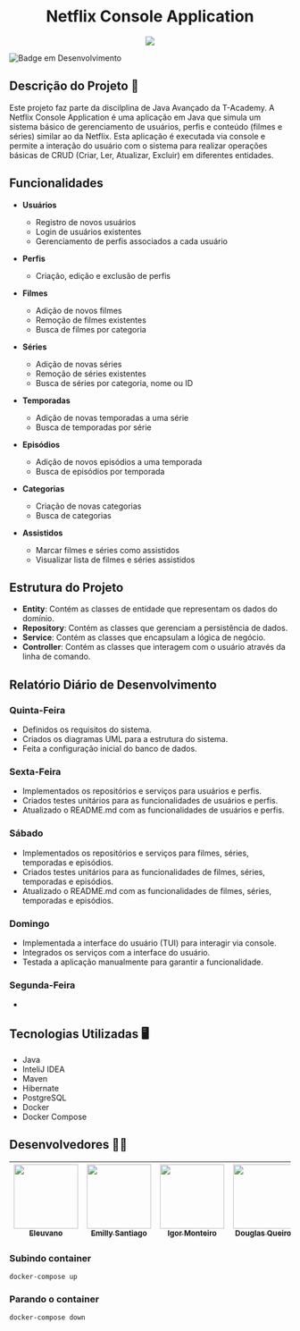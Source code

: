 <h1 align="center" >Netflix Console Application</h1>

<p align="center" >
     <img src="https://github.com/user-attachments/assets/cc11f144-07fd-4992-b728-0a033c2489ea">
</p>

![Badge em Desenvolvimento](http://img.shields.io/static/v1?label=STATUS&message=EM%20DESENVOLVIMENTO&color=GREEN&style=for-the-badge)

## Descrição do Projeto 🚀

Este projeto faz parte da discilplina de Java Avançado da T-Academy. A Netflix Console Application é uma aplicação em Java que simula um sistema básico de gerenciamento de usuários, perfis e conteúdo (filmes e séries) similar ao da Netflix. Esta aplicação é executada via console e permite a interação do usuário com o sistema para realizar operações básicas de CRUD (Criar, Ler, Atualizar, Excluir) em diferentes entidades.

## Funcionalidades
- **Usuários**
  - Registro de novos usuários
  - Login de usuários existentes
  - Gerenciamento de perfis associados a cada usuário
 
- **Perfis**
  - Criação, edição e exclusão de perfis
 
- **Filmes**
  - Adição de novos filmes
  - Remoção de filmes existentes
  - Busca de filmes por categoria

- **Séries**
  - Adição de novas séries
  - Remoção de séries existentes
  - Busca de séries por categoria, nome ou ID

- **Temporadas**
  - Adição de novas temporadas a uma série
  - Busca de temporadas por série

- **Episódios**
  - Adição de novos episódios a uma temporada
  - Busca de episódios por temporada

- **Categorias**
  - Criação de novas categorias
  - Busca de categorias

- **Assistidos**
  - Marcar filmes e séries como assistidos
  - Visualizar lista de filmes e séries assistidos

## Estrutura do Projeto

- **Entity**: Contém as classes de entidade que representam os dados do domínio.
- **Repository**: Contém as classes que gerenciam a persistência de dados.
- **Service**: Contém as classes que encapsulam a lógica de negócio.
- **Controller**: Contém as classes que interagem com o usuário através da linha de comando.

## Relatório Diário de Desenvolvimento

### Quinta-Feira 
- Definidos os requisitos do sistema.
- Criados os diagramas UML para a estrutura do sistema.
- Feita a configuração inicial do banco de dados.

### Sexta-Feira
- Implementados os repositórios e serviços para usuários e perfis.
- Criados testes unitários para as funcionalidades de usuários e perfis.
- Atualizado o README.md com as funcionalidades de usuários e perfis.

### Sábado
- Implementados os repositórios e serviços para filmes, séries, temporadas e episódios.
- Criados testes unitários para as funcionalidades de filmes, séries, temporadas e episódios.
- Atualizado o README.md com as funcionalidades de filmes, séries, temporadas e episódios.

### Domingo
- Implementada a interface do usuário (TUI) para interagir via console.
- Integrados os serviços com a interface do usuário.
- Testada a aplicação manualmente para garantir a funcionalidade.

### Segunda-Feira
- 

## Tecnologias Utilizadas 🖥

- Java
- InteliJ IDEA
- Maven
- Hibernate
- PostgreSQL
- Docker
- Docker Compose

## Desenvolvedores 👩‍💻

| [<img src="https://avatars.githubusercontent.com/u/13321466?v=4" width=115><br><sub>Eleuvano</sub>](https://github.com/leovano)  |  [<img src="https://avatars.githubusercontent.com/u/70452464?v=4" width=115><br><sub>Emilly Santiago</sub>](https://github.com/emillysant)  |  [<img src="https://user-images.githubusercontent.com/95758069/189210989-7918de13-6172-4c19-8a59-8a2b66e64e83.jpg" width=115><br><sub>Igor Monteiro</sub>](https://github.com/igorperonico)  |  [<img src="https://avatars.githubusercontent.com/u/98565751?v=4" width=115><br><sub>Douglas Queiroz</sub>](https://github.com/douglasliman)  |
| :---: | :---: | :---: | :---: |


### Subindo container
```docker-compose up ```

### Parando o container
```docker-compose down ```
